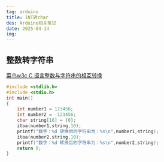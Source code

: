 ```yaml
---
tag: arduino
title: INT转char
des: Arduino相关笔记
date: 2025-04-14
img: 
---
```


## 整数转字符串

[菜鸟w3c C 语言整数与字符串的相互转换](https://www.runoob.com/w3cnote/c-int2str.html)

```c
#include <stdlib.h>
#include <stdio.h>
int main()
{
    int number1 = 123456;
    int number2 = -123456;
    char string[16] = {0};
    itoa(number1,string,10);
    printf("数字：%d 转换后的字符串为：%s\n",number1,string);
    itoa(number2,string,10);
    printf("数字：%d 转换后的字符串为：%s\n",number2,string);
    return 0;
}
```